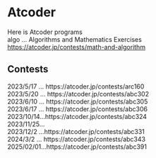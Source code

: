 # Atcoder
Here is Atcoder programs
<br>
algo ... Algorithms and Mathematics Exercises
https://atcoder.jp/contests/math-and-algorithm

<h2>Contests</h2>
2023/5/17 ... https://atcoder.jp/contests/arc160
<br>
2023/5/20 ... https://atcoder.jp/contests/abc302
<br>
2023/6/10 ... https://atcoder.jp/contests/abc305
<br>
2023/6/17 ... https://atcoder.jp/contests/abc306
<br>
2023/10/14...https://atcoder.jp/contests/abc324
<br>
2023/11/25...
<br>
2023/12/2 ...https://atcoder.jp/contests/abc331
<br>
2024/3/2 ... https://atcoder.jp/contests/abc343
<br>
2025/02/01...https://atcoder.jp/contests/abc391
